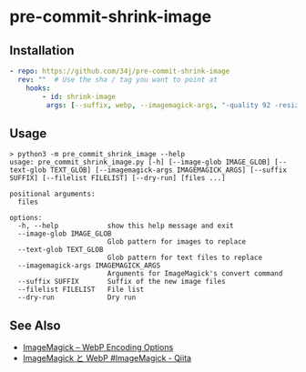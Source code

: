 # pre-commit-shrink-image

## Installation

```yaml
- repo: https://github.com/34j/pre-commit-shrink-image
  rev: ""  # Use the sha / tag you want to point at
    hooks:
        - id: shrink-image
         args: [--suffix, webp, --imagemagick-args, "-quality 92 -resize 2000000@> -define webp:method=5 webp:use-sharp-yuv=1 webp:thread-level=1"]
```

## Usage

```shell
> python3 -m pre_commit_shrink_image --help
usage: pre_commit_shrink_image.py [-h] [--image-glob IMAGE_GLOB] [--text-glob TEXT_GLOB] [--imagemagick-args IMAGEMAGICK_ARGS] [--suffix SUFFIX] [--filelist FILELIST] [--dry-run] [files ...]

positional arguments:
  files

options:
  -h, --help            show this help message and exit
  --image-glob IMAGE_GLOB
                        Glob pattern for images to replace
  --text-glob TEXT_GLOB
                        Glob pattern for text files to replace
  --imagemagick-args IMAGEMAGICK_ARGS
                        Arguments for ImageMagick's convert command
  --suffix SUFFIX       Suffix of the new image files
  --filelist FILELIST   File list
  --dry-run             Dry run
```

## See Also

- [ImageMagick – WebP Encoding Options](https://imagemagick.org/script/webp.php)
- [ImageMagick と WebP #ImageMagick - Qiita](https://qiita.com/yoya/items/0848a6b0b39db4cd57c2)

